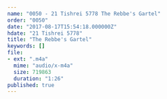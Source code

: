 ```yaml
---
name: "0050 - 21 Tishrei 5778 The Rebbe's Gartel"
order: "0050"
date: "2017-08-17T15:54:18.000000Z"
hdate: "21 Tishrei 5778"
title: "The Rebbe's Gartel"
keywords: []
file:
- ext: ".m4a"
  mime: "audio/x-m4a"
  size: 719863
  duration: "1:26"
published: true
---
```


